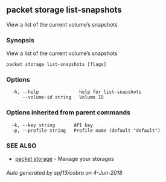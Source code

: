 ## packet storage list-snapshots

View a list of the current volume’s snapshots

### Synopsis

View a list of the current volume’s snapshots

```
packet storage list-snapshots [flags]
```

### Options

```
  -h, --help               help for list-snapshots
      --volume-id string   Volume ID
```

### Options inherited from parent commands

```
  -k, --key string       API key
  -p, --profile string   Profile name (default "default")
```

### SEE ALSO

* [packet storage](packet_storage.md)	 - Manage your storages

###### Auto generated by spf13/cobra on 4-Jun-2018
